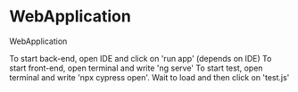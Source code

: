 # WebApplication
WebApplication

To start back-end, open IDE and click on 'run app' (depends on IDE)
To start front-end, open terminal and write 'ng serve'
To start test, open terminal and write 'npx cypress open'. Wait to load and then click on 'test.js'
